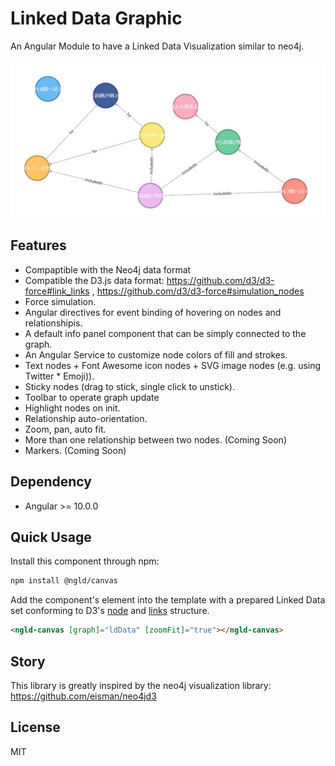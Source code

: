 # Linked Data Graphic

An Angular Module to have a Linked Data Visualization similar to neo4j.

![preview](https://raw.githubusercontent.com/chigix/linked-data-graphic/master/projects/doc-app/src/assets/repository-open-graph.png)

## Features

* Compaptible with the Neo4j data format
* Compatible the D3.js data format: https://github.com/d3/d3-force#link_links , https://github.com/d3/d3-force#simulation_nodes
* Force simulation.
* Angular directives for event binding of hovering on nodes and relationshipis.
* A default info panel component that can be simply connected to the graph.
* An Angular Service to customize node colors of fill and strokes.
* Text nodes + Font Awesome icon nodes + SVG image nodes (e.g. using Twitter * Emoji)).
* Sticky nodes (drag to stick, single click to unstick).
* Toolbar to operate graph update
* Highlight nodes on init.
* Relationship auto-orientation.
* Zoom, pan, auto fit.
* More than one relationship between two nodes. (Coming Soon)
* Markers. (Coming Soon)

## Dependency

* Angular >= 10.0.0

## Quick Usage

Install this component through npm:

```bash
npm install @ngld/canvas
```

Add the component's element into the template with a prepared Linked Data set
conforming to D3's [node](https://github.com/d3/d3-force#simulation_nodes) and
[links](https://github.com/d3/d3-force#link_links) structure.

```html
<ngld-canvas [graph]="ldData" [zoomFit]="true"></ngld-canvas>
```

## Story

This library is greatly inspired by the neo4j visualization library:
https://github.com/eisman/neo4jd3

## License

MIT
